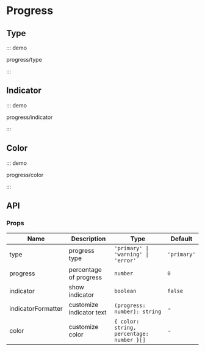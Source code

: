 # Progress

## Type

::: demo

progress/type

:::

## Indicator

::: demo

progress/indicator

:::

## Color

::: demo

progress/color

:::

## API

### Props

| Name               | Description              | Type                                      | Default     |
| ------------------ | ------------------------ | ----------------------------------------- | ----------- |
| type               | progress type            | `'primary' \| 'warning' \| 'error'`       | `'primary'` |
| progress           | percentage of progress   | `number`                                  | `0`         |
| indicator          | show indicator           | `boolean`                                 | `false`     |
| indicatorFormatter | customize indicator text | `(progress: number): string`              | -           |
| color              | customize color          | `{ color: string, percentage: number }[]` | -           |
